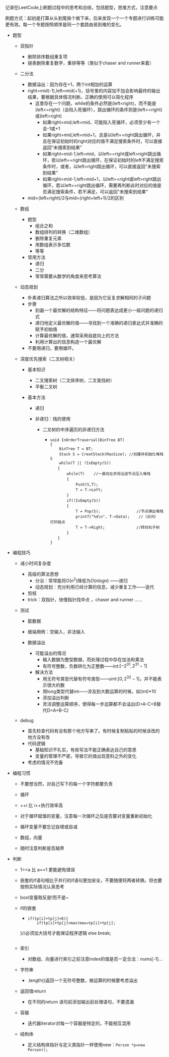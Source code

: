 记录在LeetCode上刷题过程中的思考和总结，包括题型，思维方式，注意要点

刷题方式：起初是打算从头到尾挨个做下来，后来发现一个一个专题进行训练可能更有效。每一个专题按照顺序是同一个套路由易到难的变化。

- 题型

  - 双指针
    - 删除排序数组重复项
    - 链表删除重复数字，重排等等（类似于chaser and runner来着）

  - 二分法
    - 数据溢出：因为存在+1，两个int相加的运算
    - right=mid(-1),left=mid(+1)，括号里的内容加不加会影响最终的输出结果，要根据具体情况判断。正确的使用可以简化程序
      - 这里存在一个问题，while的条件必然是(left<right)，而不能是(left<=right)（会陷入死循环），跳出循环的条件则是(left==right)或(left>right)
        - 如果right=mid,left=mid，可能陷入死循环，必须至少有一个会-1或+1
        - 如果right=mid,left=mid+1，总是以left==right跳出循环，并且在保证初始时的right对应的值不满足搜索条件时，可以直接返回“未搜索到结果”
        - 如果right=mid-1,left=mid，以left==right或left>right跳出循环，若以left==right跳出循环，在保证初始时的left不满足搜索条件时，或者，以left>right跳出循环，可以直接返回"未搜索到结果"
        - 如果right=mid-1,left=mid+1，以left==right或left>right跳出循环，若以left==right跳出循环，需要再判断此时对应的值是否满足搜索条件，若不满足，可以返回"未搜索到结果"
    - mid=(left+right)/2与mid=(right+left+1)/2的区别

  - 数组
    - 题型
      - 组合之和	
      - 数组排列的转换（二维数组）
      - 删除重复元素
      - 用数组表示多位数
      - 等等
    - 常用方法
      - 递归
      - 二分
      - 常常需要从数学的角度来思考算法

  - 动态规划
    - 朴素递归算法之所以效率较低，是因为它反复求解相同的子问题
    - 步骤
      - 刻画一个最优解的结构特征——将问题表达成更小一级问题的递归式
      - 递归地定义最优解的值——寻找到一个准确的递归表达式并准确的赋予初始值
      - 计算最优解的值，通常采用自底向上的方法
      - 利用计算出的信息构造一个最优解
    - 不要用递归，要用循环。

  - 深度优先搜索（二叉树相关）

    - 基本知识

      - 二叉搜索树（二叉排序树，二叉查找树）
      - 平衡二叉树

    - 基本方法

      - 递归

      - 非递归：栈的使用

        - 二叉树的中序遍历的非递归方法

          - ```
            void InOrderTraversal(BinTree BT)
            { 
                BinTree T = BT;
                Stack S = CreatStack(MaxSize); //创建并初始化堆栈S
                while(T || !IsEmpty(S))
            　　{
                　　while(T)    //一直向左并将沿途节点压入堆栈
                　　{ 
                   　　 Push(S,T);
                    　　T = T->Left;
                　　}
                　　if(!IsEmpty(S))
                　　{
                   　　 T = Pop(S);                //节点弹出堆栈
                   　　 printf("%d\n", T->Data);    //（访问） 打印结点
                  　　  T = T->Right;              //转向右子树
                　　}
            　　}
            }
            ```

            

- 编程技巧

  - 减小时间复杂度

    - 高级的算法思想
      - 分治：常常能将$O(n^2)$降低为$O(nlogn)$ ——递归
      - 动态规划：充分利用已经计算的信息，减少重复工作——迭代
    - 剪枝
    - trick：双指针，快慢指针找中点 ，chaser and runner   ......

  - 测试

    - 脏数据

    - 极端用例：空输入，非法输入

    - 数据溢出

      - 可能溢出的情况
        - 输入数据为整型数据，而处理过程中存在加法和乘法
        - 有符号整数，负数转化为正整数——int:$[-2^{31},2^{31}-1]$
      - 解决方法
        - 用无符号类型代替有符号类型——uint:$[0,2^{32}-1]$，并不能表示很大的数
        - 用long类型代替int——涉及到大数运算的时候，如(int)*10
        - 添加溢出判断
        - 灵活调整运算顺序，使得每一步运算都不会溢出(D=A-C+B替代D=A+B-C)

  - debug

    - 首先检查代码有没有那个地方写串了。有时候复制粘贴的时候该改的地方没有改
    - 代码逻辑
      - 基础知识不扎实，有些写法不能正确表达自己的意思
      - 变量的管理不严密，导致它的值出现意料之外的变化
    - 考虑的情况不完备

    

- 编程习惯

  - 不要想当然，对自己写下的每一个字符都要负责
  
  - 循环
  -  ++$i$ 比 $i$++执行效率高
    - 对于循环赋值的变量，注意每一次循环之后是否要对变量重新初始化

    - 循环变量不要忘记自增或自减

  - 数组，向量
  
  - 随时注意判断是否越界
  
- 判断
    - 1==a 比 a==1 更能避免错误

    - 嵌套的if语句相比于并行的if语句更加安全，不要随便将两者转换。但也要按照实际情况认真思考

    - bool变量取反是!而不是~
  
    - if的嵌套
  
      - ```
        if(tp[i]+tp[j]<K){
        	if(tp[i]+tp[j]>max)max=tp[i]+tp[j];
      }//必须加大括号才能保证程序逻辑
        else
          break;
        ```

  - 索引

    - 对数组、向量进行索引之前注意index的值是否一定合法：nums[-1]...

  - 字符串

    - <string>.length()返回一个无符号整数，做运算的时候要考虑溢出

  - 返回值return

    - 在不同的return 语句前添加输出前处理语句，不要遗漏

  - 容器

    - 迭代器iterator对每一个容器是特定的，不能相互混用
  
  - 结构体
  
    - 定义结构体指针与定义类指针一样使用new：`Person *p=new Person();`